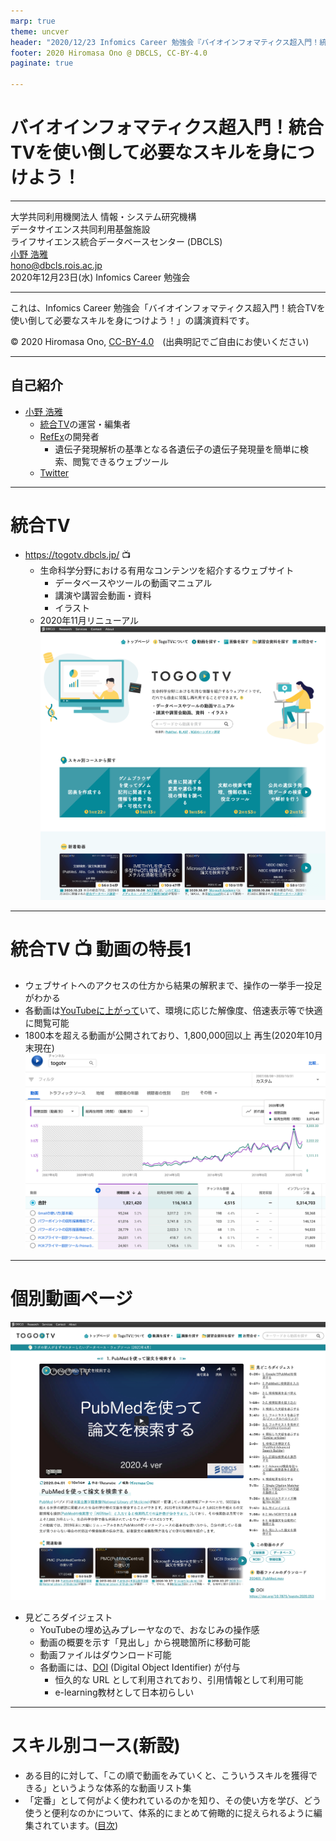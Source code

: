 ```yaml
---
marp: true
theme: uncver
header: "2020/12/23 Infomics Career 勉強会『バイオインフォマティクス超入門！統合TVを使い倒して必要なスキルを身につけよう！』"
footer: 2020 Hiromasa Ono @ DBCLS, CC-BY-4.0
paginate: true

---
```

# バイオインフォマティクス超入門！統合TVを使い倒して必要なスキルを身につけよう！
---
大学共同利用機関法人 情報・システム研究機構  
データサイエンス共同利用基盤施設  
ライフサイエンス統合データベースセンター (DBCLS)  
[小野 浩雅](https://sites.google.com/dbcls.rois.ac.jp/hono/)  
hono@dbcls.rois.ac.jp  
2020年12月23日(水)
Infomics Career 勉強会

----

これは、Infomics Career 勉強会「バイオインフォマティクス超入門！統合TVを使い倒して必要なスキルを身につけよう！」の講演資料です。  

© 2020 Hiromasa Ono, [CC-BY-4.0](https://creativecommons.org/licenses/by/4.0/deed.ja)　(出典明記でご自由にお使いください)

----
## 自己紹介
- [小野 浩雅](https://sites.google.com/dbcls.rois.ac.jp/hono/)  
  - [統合TV](https://togotv.dbcls.jp/)の運営・編集者
  - [RefEx](https://refex.dbcls.jp/)の開発者
    - 遺伝子発現解析の基準となる各遺伝子の遺伝子発現量を簡単に検索、閲覧できるウェブツール
  - [Twitter](https://twitter.com/h_ono)

---
# 統合TV
- https://togotv.dbcls.jp/ 📺
  - 生命科学分野における有用なコンテンツを紹介するウェブサイト
    - データベースやツールの動画マニュアル
    - 講演や講習会動画・資料
    - イラスト
  - 2020年11月リニューアル
![bg right:40% 100%](https://raw.githubusercontent.com/hiromasaono/training/master/images/201105_06.png)
---
# 統合TV 📺 動画の特長1
- ウェブサイトへのアクセスの仕方から結果の解釈まで、操作の一挙手一投足がわかる
- 各動画は[YouTubeに上がって](http://www.youtube.com/user/togotv/)いて、環境に応じた解像度、倍速表示等で快適に閲覧可能
- 1800本を超える動画が公開されており、1,800,000回以上 再生(2020年10月末現在)
![bg right:40% 100%](https://raw.githubusercontent.com/hiromasaono/training/master/images/201105_04.png)

---
# 個別動画ページ
![bg right:40% 100%](https://raw.githubusercontent.com/hiromasaono/training/master/images/20201223_01.png)
- 見どころダイジェスト
  - YouTubeの埋め込みプレーヤなので、おなじみの操作感
  - 動画の概要を示す「見出し」から視聴箇所に移動可能
  - 動画ファイルはダウンロード可能
  - 各動画には、[DOI](https://ja.wikipedia.org/wiki/デジタルオブジェクト識別子) (Digital Object Identifier) が付与
    - 恒久的な URL として利用されており、引用情報として利用可能
    - e-learning教材として日本初らしい

---
# スキル別コース(新設)
- ある目的に対して、「この順で動画をみていくと、こういうスキルを獲得できる」というような体系的な動画リスト集
- 「定番」として何がよく使われているのかを知り、その使い方を学び、どう使うと便利なのかについて、体系的にまとめて俯瞰的に捉えられるように編集されています。([目次](https://www.medsi.co.jp/books/products/detail.php?product_id=3665))
  
